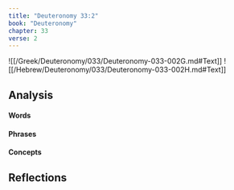 ```yaml
---
title: "Deuteronomy 33:2"
book: "Deuteronomy"
chapter: 33
verse: 2
---
```

![[/Greek/Deuteronomy/033/Deuteronomy-033-002G.md#Text]]
![[/Hebrew/Deuteronomy/033/Deuteronomy-033-002H.md#Text]]

## Analysis

#### Words

#### Phrases

#### Concepts

## Reflections
